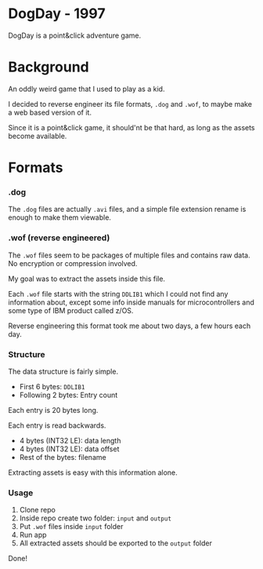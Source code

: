 # DogDay - 1997

DogDay is a point&click adventure game.

# Background

An oddly weird game that I used to play as a kid.

I decided to reverse engineer its file formats, `.dog` and `.wof`,
to maybe make a web based version of it.

Since it is a point&click game, it should'nt be that hard,
as long as the assets become available.

# Formats

### .dog
The `.dog` files are actually `.avi` files, and a simple file extension rename is enough to make them viewable.

### .wof (reverse engineered)
The `.wof` files seem to be packages of multiple files and contains raw data. No encryption or compression involved.

My goal was to extract the assets inside this file.

Each `.wof` file starts with the string `DDLIB1` which I could not
find any information about, except some info inside manuals for microcontrollers and some type of IBM product called z/OS.

Reverse engineering this format took me about two days, a few hours each day.


### Structure
The data structure is fairly simple.

- First 6 bytes: `DDLIB1`
- Following 2 bytes: Entry count

Each entry is 20 bytes long.

Each entry is read backwards.

- 4 bytes (INT32 LE): data length
- 4 bytes (INT32 LE): data offset
- Rest of the bytes: filename

Extracting assets is easy with this information alone.


### Usage

1. Clone repo
2. Inside repo create two folder: `input` and `output`
3. Put `.wof` files inside `input` folder
4. Run app
5. All extracted assets should be exported to the `output` folder

Done!
